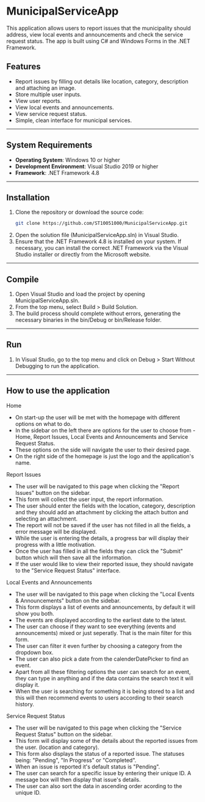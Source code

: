 # MunicipalServiceApp

This application allows users to report issues that the municipality should address, view local events and announcements and check the service request status. 
The app is built using C# and Windows Forms in the .NET Framework.

## Features
- Report issues by filling out details like location, category, description and attaching an image.
- Store multiple user inputs.
- View user reports.
- View local events and announcements.
- View service request status.
- Simple, clean interface for municipal services.

---

## System Requirements

- **Operating System**: Windows 10 or higher
- **Development Environment**: Visual Studio 2019 or higher
- **Framework**: .NET Framework 4.8

--- 

## Installation

1. Clone the repository or download the source code:
   ```bash
   git clone https://github.com/ST10051000/MunicipalServiceApp.git
2. Open the solution file (MunicipalServiceApp.sln) in Visual Studio.
3. Ensure that the .NET Framework 4.8 is installed on your system. If necessary, you can install the correct .NET Framework via the Visual Studio installer or directly from the Microsoft website.

---

## Compile

1. Open Visual Studio and load the project by opening MunicipalServiceApp.sln.
2. From the top menu, select Build > Build Solution.
3. The build process should complete without errors, generating the necessary binaries in the bin/Debug or bin/Release folder.

---

## Run

1. In Visual Studio, go to the top menu and click on Debug > Start Without Debugging to run the application.

---

## How to use the application

Home 

- On start-up the user will be met with the homepage with different options on what to do. 
- In the sidebar on the left there are options for the user to choose from - Home, Report Issues, Local Events and Announcements and Service Request Status.
- These options on the side will navigate the user to their desired page.
- On the right side of the homepage is just the logo and the application's name. 

Report Issues

- The user will be navigated to this page when clicking the "Report Issues" button on the sidebar.
- This form will collect the user input, the report information. 
- The user should enter the fields with the location, category, description and they should add an attachment by clicking the attach button and selecting an attachment. 
- The report will not be saved if the user has not filled in all the fields, a error message will be displayed. 
- While the user is entering the details, a progress bar will display their progress with a little motivation. 
- Once the user has filled in all the fields they can click the "Submit" button which will then save all the information. 
- If the user would like to view their reported issue, they should navigate to the "Service Request Status" interface.

Local Events and Announcements

- The user will be navigated to this page when clicking the "Local Events & Announcements" button on the sidebar.
- This form displays a list of events and announcements, by default it will show you both.
- The events are displayed according to the earliest date to the latest.
- The user can choose if they want to see everything (events and announcements) mixed or just seperatly. That is the main filter for this form.
- The user can filter it even further by choosing a category from the dropdown box.
- The user can also pick a date from the calenderDatePicker to find an event.
- Apart from all these filtering options the user can search for an event, they can type in anything and if the data contains the search text it will display it.
- When the user is searching for something it is being stored to a list and this will then recommend events to users according to their search history. 

Service Request Status

- The user will be navigated to this page when clicking the "Service Request Status" button on the sidebar.
- This form will display some of the details about the reported issues from the user. (location and category).
- This form also displays the status of a reported issue. The statuses being: "Pending", "In Progress" or "Completed".
- When an issue is reported it's default status is "Pending".
- The user can search for a specific issue by entering their unique ID. A message box will then display that issue's details.
- The user can also sort the data in ascending order acording to the unique ID. 
